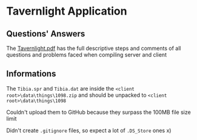 # Tavernlight Application

## Questions' Answers

The [Tavernlight.pdf](https://github.com/barongello/Tavernlight/blob/main/Tavernlight.pdf) has the full descriptive steps and comments of all questions and problems faced when compiling server and client

## Informations

The `Tibia.spr` and `Tibia.dat` are inside the `<client root>\data\things\1098.zip` and should be unpacked to `<client root>\data\things\1098`

Couldn't upload them to GitHub because they surpass the 100MB file size limit

Didn't create `.gitignore` files, so expect a lot of `.DS_Store` ones x)
